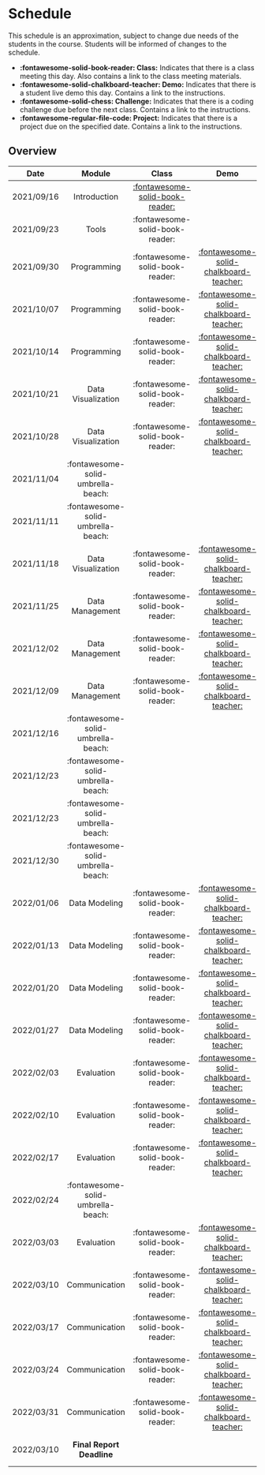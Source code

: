# Schedule

This schedule is an approximation, subject to change due needs of the students in the course. Students will be informed of changes to the schedule.

- **:fontawesome-solid-book-reader: Class:** Indicates that there is a class meeting this day. Also contains a link to the class meeting materials.
- **:fontawesome-solid-chalkboard-teacher: Demo:** Indicates that there is a student live demo this day. Contains a link to the instructions.
- **:fontawesome-solid-chess: Challenge:** Indicates that there is a coding challenge due before the next class. Contains a link to the instructions.
- **:fontawesome-regular-file-code: Project:** Indicates that there is a project due on the specified date. Contains a link to the instructions.

## Overview

| Date       | Module                             | Class                                                     | Demo                                                                                  | Challenge                                                                                     |
| :-:        | :-:                                | :-:                                                       | :-:                                                                                   | :-:                                                                                           |
| 2021/09/16 | Introduction                       | [:fontawesome-solid-book-reader:](/modules/introduction)  |                                                                                       |                                                                                               |
| 2021/09/23 | Tools                              | :fontawesome-solid-book-reader: |                                                                                       | **:fontawesome-solid-chess: - C1**                                                            |
| 2021/09/30 | Programming                        | :fontawesome-solid-book-reader: | [:fontawesome-solid-chalkboard-teacher:](/activities/participation/#presentations-15) |                                                                  |
| 2021/10/07 | Programming                        | :fontawesome-solid-book-reader: | [:fontawesome-solid-chalkboard-teacher:](/activities/participation/#presentations-15) |                                                                  |
| 2021/10/14 | Programming                        | :fontawesome-solid-book-reader: | [:fontawesome-solid-chalkboard-teacher:](/activities/participation/#presentations-15) | **:fontawesome-solid-chess: - C2**                               |
| 2021/10/21 | Data Visualization                 | :fontawesome-solid-book-reader: | [:fontawesome-solid-chalkboard-teacher:](/activities/participation/#presentations-15) |                                                                  |
| 2021/10/28 | Data Visualization                 | :fontawesome-solid-book-reader: | [:fontawesome-solid-chalkboard-teacher:](/activities/participation/#presentations-15) |                                                                                              |
| 2021/11/04 | :fontawesome-solid-umbrella-beach: |                                 |                                                                                       |                                                                                               |
| 2021/11/11 | :fontawesome-solid-umbrella-beach: |                                 |                                                                                       |                                                                                               |
| 2021/11/18 | Data Visualization                 | :fontawesome-solid-book-reader: | [:fontawesome-solid-chalkboard-teacher:](/activities/participation/#presentations-15) | **:fontawesome-solid-chess: - C3**                                                            |
| 2021/11/25 | Data Management                    | :fontawesome-solid-book-reader: | [:fontawesome-solid-chalkboard-teacher:](/activities/participation/#presentations-15) |                                                                  |
| 2021/12/02 | Data Management                    | :fontawesome-solid-book-reader: | [:fontawesome-solid-chalkboard-teacher:](/activities/participation/#presentations-15) |                                                                  |
| 2021/12/09 | Data Management                    | :fontawesome-solid-book-reader: | [:fontawesome-solid-chalkboard-teacher:](/activities/participation/#presentations-15) | **:fontawesome-solid-chess: - C4**                               |
| 2021/12/16 | :fontawesome-solid-umbrella-beach: |                                 |                                                                                       |                                                                                               |
| 2021/12/23 | :fontawesome-solid-umbrella-beach: |                                 |                                                                                       |                                                                                               |
| 2021/12/23 | :fontawesome-solid-umbrella-beach: |                                 |                                                                                       |                                                                                               |
| 2021/12/30 | :fontawesome-solid-umbrella-beach: |                                 |                                                                                       |                                                                                               |
| 2022/01/06 | Data Modeling                      | :fontawesome-solid-book-reader: | [:fontawesome-solid-chalkboard-teacher:](/activities/participation/#presentations-15) |                                                                  |
| 2022/01/13 | Data Modeling                      | :fontawesome-solid-book-reader: | [:fontawesome-solid-chalkboard-teacher:](/activities/participation/#presentations-15) |                                                                                               |
| 2022/01/20 | Data Modeling                      | :fontawesome-solid-book-reader: | [:fontawesome-solid-chalkboard-teacher:](/activities/participation/#presentations-15) |                                                                                               |
| 2022/01/27 | Data Modeling                      | :fontawesome-solid-book-reader: | [:fontawesome-solid-chalkboard-teacher:](/activities/participation/#presentations-15) | **:fontawesome-solid-chess: - C5**                                                            |
| 2022/02/03 | Evaluation                         | :fontawesome-solid-book-reader: | [:fontawesome-solid-chalkboard-teacher:](/activities/participation/#presentations-15) |                                                                  |
| 2022/02/10 | Evaluation                         | :fontawesome-solid-book-reader: | [:fontawesome-solid-chalkboard-teacher:](/activities/participation/#presentations-15) |                                                                                               |
| 2022/02/17 | Evaluation                         | :fontawesome-solid-book-reader: | [:fontawesome-solid-chalkboard-teacher:](/activities/participation/#presentations-15) |                                                                                               |
| 2022/02/24 | :fontawesome-solid-umbrella-beach: |                                 |                                                                                       |                                                                                               |
| 2022/03/03 | Evaluation                         | :fontawesome-solid-book-reader: | [:fontawesome-solid-chalkboard-teacher:](/activities/participation/#presentations-15) | **:fontawesome-solid-chess: - C6**                                                            |
| 2022/03/10 | Communication                      | :fontawesome-solid-book-reader: | [:fontawesome-solid-chalkboard-teacher:](/activities/participation/#presentations-15) |                                                                  |
| 2022/03/17 | Communication                      | :fontawesome-solid-book-reader: | [:fontawesome-solid-chalkboard-teacher:](/activities/participation/#presentations-15) |                                                                                               |
| 2022/03/24 | Communication                      | :fontawesome-solid-book-reader: | [:fontawesome-solid-chalkboard-teacher:](/activities/participation/#presentations-15) |                                                                                               |
| 2022/03/31 | Communication                      | :fontawesome-solid-book-reader: | [:fontawesome-solid-chalkboard-teacher:](/activities/participation/#presentations-15) |                                                                                               |
| 2022/03/10 | **Final Report Deadline**          |                                                           |                                                                                       | **:fontawesome-regular-file-code: Project**                                                   |


